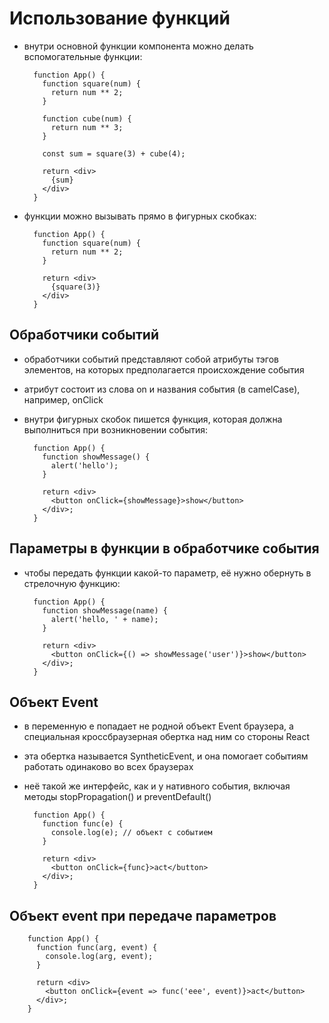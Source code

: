 # Использование функций

- внутри основной функции компонента можно делать вспомогательные функции:

        function App() {
          function square(num) {
            return num ** 2;
          }

          function cube(num) {
            return num ** 3;
          }

          const sum = square(3) + cube(4);

          return <div>
            {sum}
          </div>
        }

- функции можно вызывать прямо в фигурных скобках:

        function App() {
          function square(num) {
            return num ** 2;
          }

          return <div>
            {square(3)}
          </div>
        }

## Обработчики событий

- обработчики событий представляют собой атрибуты тэгов элементов, на которых предполагается происхождение события
- атрибут состоит из слова on и названия события (в camelCase), например, onClick
- внутри фигурных скобок пишется функция, которая должна выполниться при возникновении события:

        function App() {
          function showMessage() {
            alert('hello');
          }

          return <div>
            <button onClick={showMessage}>show</button>
          </div>;
        }

## Параметры в функции в обработчике события

- чтобы передать функции какой-то параметр, её нужно обернуть в стрелочную функцию:

        function App() {
          function showMessage(name) {
            alert('hello, ' + name);
          }

          return <div>
            <button onClick={() => showMessage('user')}>show</button>
          </div>;
        }

## Объект Event

- в переменную e попадает не родной объект Event браузера, а специальная кроссбраузерная обертка над ним со стороны React
- эта обертка называется SyntheticEvent, и она помогает событиям работать одинаково во всех браузерах
- неё такой же интерфейс, как и у нативного события, включая методы stopPropagation() и preventDefault()

        function App() {
          function func(e) {
            console.log(e); // объект с событием
          }
          
          return <div>
            <button onClick={func}>act</button>
          </div>;
        }

## Объект event при передаче параметров

        function App() {
          function func(arg, event) {
            console.log(arg, event);
          }
          
          return <div>
            <button onClick={event => func('eee', event)}>act</button>
          </div>;
        }